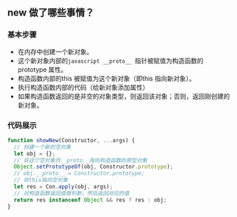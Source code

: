 ## new 做了哪些事情？

### 基本步骤
- 在内存中创建一个新对象。
- 这个新对象内部的```javascript __proto__ ```指针被赋值为构造函数的prototype 属性。
- 构造函数内部的this 被赋值为这个新对象（即this 指向新对象）。
- 执行构造函数内部的代码（给新对象添加属性）
- 如果构造函数返回的是非空的对象类型，则返回该对象；否则，返回刚创建的新对象。

### 代码展示
```javascript
function showNew(Constructor, ...args) {
  // 创建一个新的空对象
  let obj = {};
  // 将这个空对象的__proto__指向构造函数的原型对象
  Object.setPrototypeOf(obj, Constructor.prototype);
  // obj.__proto__ = Constructor.prototype;
  // 将this指向空对象
  let res = Con.apply(obj, args);
  // 对构造函数返回值做判断，然后返回对应的值
  return res instanceof Object && res ? res : obj;
}

```
